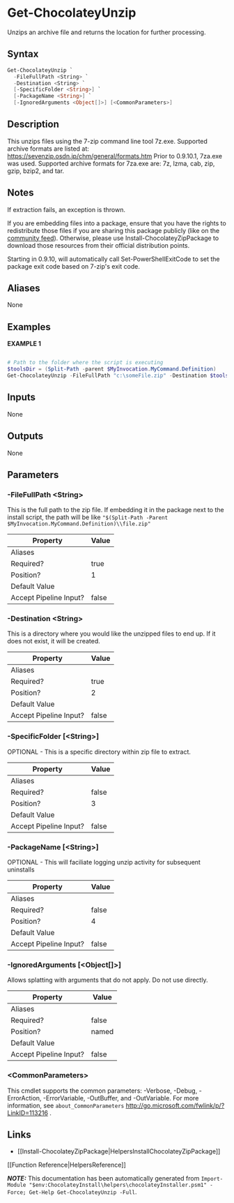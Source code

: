 ﻿# Get-ChocolateyUnzip

Unzips an archive file and returns the location for further processing.

## Syntax

~~~powershell
Get-ChocolateyUnzip `
  -FileFullPath <String> `
  -Destination <String> `
  [-SpecificFolder <String>] `
  [-PackageName <String>] `
  [-IgnoredArguments <Object[]>] [<CommonParameters>]
~~~

## Description

This unzips files using the 7-zip command line tool 7z.exe.
Supported archive formats are listed at:
https://sevenzip.osdn.jp/chm/general/formats.htm
Prior to 0.9.10.1, 7za.exe was used. Supported archive formats for 
7za.exe are: 7z, lzma, cab, zip, gzip, bzip2, and tar.

## Notes

If extraction fails, an exception is thrown.

If you are embedding files into a package, ensure that you have the
rights to redistribute those files if you are sharing this package
publicly (like on the [community feed](https://chocolatey.org/packages)). Otherwise, please use
Install-ChocolateyZipPackage to download those resources from their
official distribution points.

Starting in 0.9.10, will automatically call Set-PowerShellExitCode to
set the package exit code based on 7-zip's exit code.

## Aliases

None

## Examples

 **EXAMPLE 1**

~~~powershell

# Path to the folder where the script is executing
$toolsDir = (Split-Path -parent $MyInvocation.MyCommand.Definition)
Get-ChocolateyUnzip -FileFullPath "c:\someFile.zip" -Destination $toolsDir
~~~ 

## Inputs

None

## Outputs

None

## Parameters

###  -FileFullPath &lt;String&gt;
This is the full path to the zip file. If embedding it in the package
next to the install script, the path will be like
`"$(Split-Path -Parent $MyInvocation.MyCommand.Definition)\\file.zip"`

Property               | Value
---------------------- | -----
Aliases                | 
Required?              | true
Position?              | 1
Default Value          | 
Accept Pipeline Input? | false
 
###  -Destination &lt;String&gt;
This is a directory where you would like the unzipped files to end up.
If it does not exist, it will be created.

Property               | Value
---------------------- | -----
Aliases                | 
Required?              | true
Position?              | 2
Default Value          | 
Accept Pipeline Input? | false
 
###  -SpecificFolder [&lt;String&gt;]
OPTIONAL - This is a specific directory within zip file to extract.

Property               | Value
---------------------- | -----
Aliases                | 
Required?              | false
Position?              | 3
Default Value          | 
Accept Pipeline Input? | false
 
###  -PackageName [&lt;String&gt;]
OPTIONAL - This will faciliate logging unzip activity for subsequent
uninstalls

Property               | Value
---------------------- | -----
Aliases                | 
Required?              | false
Position?              | 4
Default Value          | 
Accept Pipeline Input? | false
 
###  -IgnoredArguments [&lt;Object[]&gt;]
Allows splatting with arguments that do not apply. Do not use directly.

Property               | Value
---------------------- | -----
Aliases                | 
Required?              | false
Position?              | named
Default Value          | 
Accept Pipeline Input? | false
 
### &lt;CommonParameters&gt;

This cmdlet supports the common parameters: -Verbose, -Debug, -ErrorAction, -ErrorVariable, -OutBuffer, and -OutVariable. For more information, see `about_CommonParameters` http://go.microsoft.com/fwlink/p/?LinkID=113216 .


## Links

 * [[Install-ChocolateyZipPackage|HelpersInstallChocolateyZipPackage]]


[[Function Reference|HelpersReference]]

***NOTE:*** This documentation has been automatically generated from `Import-Module "$env:ChocolateyInstall\helpers\chocolateyInstaller.psm1" -Force; Get-Help Get-ChocolateyUnzip -Full`.
